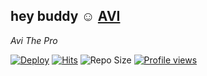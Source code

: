 ## hey buddy ☺️ [AVI](https://telegra.ph/%F0%9D%98%94%F0%9D%98%B0%F0%9D%98%AA%F0%9D%98%AA%F0%9D%98%AA-%F0%9D%98%AF%F0%9D%98%A2%F0%9D%98%AE%F0%9D%98%A6-%F0%9D%98%A3%F0%9D%98%A2%F0%9D%98%A3%F0%9D%98%BA-09-17) 
 <i> Avi The Pro </i>

[![Deploy](https://telegra.ph/file/6df24cb4af3531cd8b1cb.jpg)](https://t.me/ll_AVI_ll)
[![Hits](https://hits.seeyoufarm.com/api/count/incr/badge.svg?url=https%3A%2F%2Fgithub.com%2Fgarudaking%2Frepo-test&count_bg=%2379C83D&title_bg=%23555555&icon=&icon_color=%23E7E7E7&title=Hits&edge_flat=true)](https://github.com/garudaKing/repo-test)
![Repo Size](https://img.shields.io/github/repo-size/garudaKing/repo-test?&color=limegreen&style=flat-square&logo=github)
[![Profile views](https://komarev.com/ghpvc/?username=garudaking&label=Profile%20views)](https://github.com/garudaKing/repo-test)
